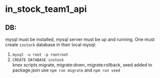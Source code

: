 # in_stock_team1_api

## DB:
mysql must be installed, mysql server must be up and running.
One must create `instock` database in their local mysql:
1. `mysql -u root -p rootroot`
2. `CREATE DATABASE instock`
<br /> knex scripts migrate, migrate:down, migrate:rollback, seed added to package.json
use `npm run migrate` and `npm run seed`
